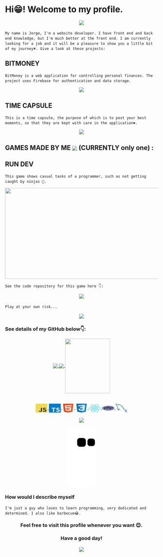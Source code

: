 <h1>Hi😁! Welcome to my profile.</h1>
<div align="center">
  <img src="https://github.com/JorgeCJ/JorgeCJ/assets/127647774/ed98418f-36f6-41a3-9c35-99aa894d10ad" height="150" />
</div>

`My name is Jorge, I'm a website developer. I have front end and back end knowledge, but I'm much better at the front end. I am currently looking for a job and it will be a pleasure to show you a little bit of my journey💗. Give a look at these projects:`

## BITMONEY
`BitMoney is a web application for controlling personal finances. The project uses Firebase for authentication and data storage.`
<div align="center">
  <a href="https://github.com/JorgeCJ/BitMoney-COD3R" float="left">
    <img src="https://github-readme-stats.vercel.app/api/pin/?username=JorgeCJ&repo=BitMoney-COD3R&theme=dark" height="150" />
  </a>
</div>

## TIME CAPSULE
`This is a time capsule, the purpose of which is to post your best moments, so that they are kept with care in the application❤️.`
<div align="center">
  <a href="https://github.com/JorgeCJ/Time-capsule-NLW" float="left">
    <img src="https://github-readme-stats.vercel.app/api/pin/?username=JorgeCJ&repo=Time-capsule-NLW&theme=dark" height="150" />
  </a>
</div>

  
## GAMES MADE BY ME <img src="https://github.com/JorgeCJ/JorgeCJ/assets/127647774/4853de6b-4324-459f-8667-49e33378c9fd" height="50" align="center"  /> (CURRENTLY only one) :
## RUN DEV
  `This game shows casual tasks of a programmer, such as not getting caught by ninjas 🤣.` 
<div align="center">  
  <img src="https://github.com/JorgeCJ/JorgeCJ/assets/127647774/f745169e-d605-4fb4-99d7-de48d9838dd2" height="300" width="550" align="center" />
  
</div>

  `See the code repository for this game here 👇:`
<div align="center">
  <a href="https://github.com/JorgeCJ/RUN-DEV" float="left">
    <img src="https://github-readme-stats.vercel.app/api/pin/?username=JorgeCJ&repo=RUN-DEV&theme=dark" height="150" />
  </a>
</div>
  
  `Play at your own risk...` 
<div align="center">  
  <img src="https://em-content.zobj.net/source/microsoft-teams/363/ninja_medium-skin-tone_1f977-1f3fd_1f3fd.png" height="250" align="center" />  
</div>

### See details of my GitHub below👇:
<div align="center">
  <a href="https://github.com/JorgeCJ">
  <img height="230em"   align="center" src="https://github-readme-stats-git-masterrstaa-rickstaa.vercel.app/api?username=JorgeCJ&&show_icons=true&theme=dark"/>
  <img height="230em" align="center" src="https://github-readme-stats.vercel.app/api/top-langs/?username=JorgeCJ&theme=dark&layout=donut)](https://github.com/anuraghazra/github-readme-stats)" />
  <img align="center" width="148" height="180" src="https://media1.tenor.com/images/68e8337fb4eb7e40645d832c64762a8b/tenor.gif?itemid=19443613">   
</div>
 <br>
<div align="center"> 
  <div style="display: inline_block"><br>
  <img align="center" alt="JAVASCRIPT" height="30" width="40" src="https://raw.githubusercontent.com/devicons/devicon/master/icons/javascript/javascript-original.svg">
  <img align="center" alt="TYPESCRIPT" height="30" width="40" src="https://raw.githubusercontent.com/devicons/devicon/master/icons/typescript/typescript-original.svg">
  <img align="center" alt="HTML" height="30" width="40" src="https://raw.githubusercontent.com/devicons/devicon/master/icons/html5/html5-original.svg">
  <img align="center" alt="CSS" height="30" width="40" src="https://raw.githubusercontent.com/devicons/devicon/master/icons/css3/css3-original.svg">
  <img align="center" alt="REACT" height="30" width="40" src="https://raw.githubusercontent.com/devicons/devicon/master/icons/react/react-original.svg">
  <img align="center" alt="PHP" height="30" width="40" src="https://raw.githubusercontent.com/devicons/devicon/master/icons/php/php-original.svg">
  <img align="center" alt="MYSQL" height="30" width="40" src="https://raw.githubusercontent.com/devicons/devicon/master/icons/mysql/mysql-original.svg">
    
</div>
  <br> <a href="https://www.linkedin.com/in/jorge-de-carvalho-j%C3%BAnior-206828159/" target="_blank"><img src="https://img.shields.io/badge/-LinkedIn-%230077B5?style=for-the-badge&logo=linkedin&logoColor=white" target="_blank"></a> 
  
  ![Snake animation](https://github.com/JorgeCJ/JorgeCJ/blob/output/github-contribution-grid-snake.svg) 
  
</div>
  
  ### How would I describe myself
  `I'm just a guy who loves to learn programming, very dedicated and determined. I also like barbecue😂.`
  
<div align="center">  
  
   ### Feel free to visit this profile whenever you want 😊.
  
   ### Have a good day!
  
  <img align="center" src="https://github.com/JorgeCJ/JorgeCJ/assets/127647774/4e35417c-bff1-4498-8cab-7480df461b52" height="250"   />  
</div/
